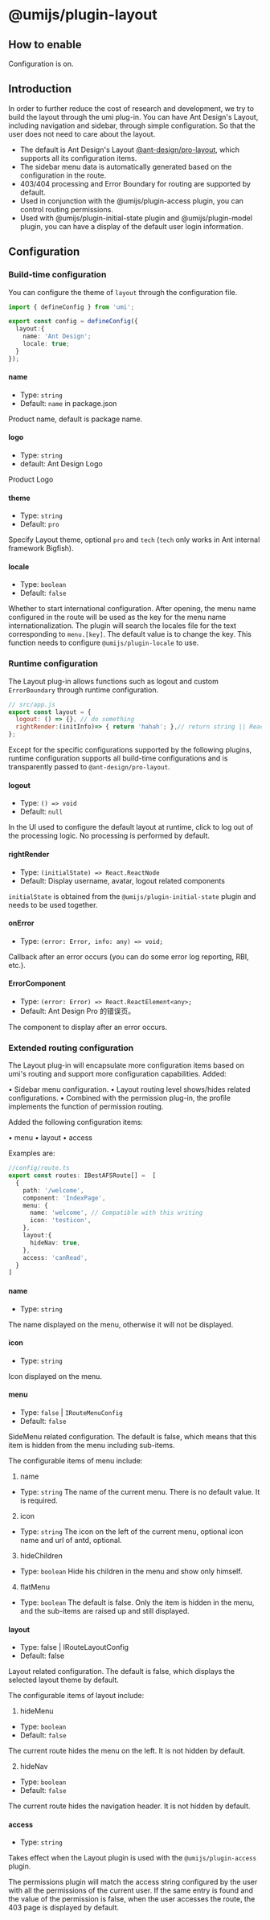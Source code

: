 # @umijs/plugin-layout


## How to enable

Configuration is on.

## Introduction

In order to further reduce the cost of research and development, we try to build the layout through the umi plug-in. You can have Ant Design's Layout, including navigation and sidebar, through simple configuration. So that the user does not need to care about the layout.

- The default is Ant Design's Layout [@ant-design/pro-layout](https://www.npmjs.com/package/@ant-design/pro-layout), which supports all its configuration items.
- The sidebar menu data is automatically generated based on the configuration in the route.
- 403/404 processing and Error Boundary for routing are supported by default.
- Used in conjunction with the @umijs/plugin-access plugin, you can control routing permissions.
- Used with @umijs/plugin-initial-state plugin and @umijs/plugin-model plugin, you can have a display of the default user login information.

## Configuration

### Build-time configuration

You can configure the theme of `layout` through the configuration file.

```ts
import { defineConfig } from 'umi';

export const config = defineConfig({
  layout:{
    name: 'Ant Design'; 
    locale: true;
  }
});
```

#### name

* Type: `string`
* Default: `name` in package.json

Product name, default is package name.

#### logo

* Type: `string`
* default: Ant Design Logo

Product Logo

#### theme

* Type: `string`
* Default: `pro`

Specify Layout theme, optional `pro` and `tech` (`tech` only works in Ant internal framework Bigfish).

#### locale

* Type: `boolean`
* Default: `false`

Whether to start international configuration. After opening, the menu name configured in the route will be used as the key for the menu name internationalization. The plugin will search the locales file for the text corresponding to `menu.[key]`. The default value is to change the key. This function needs to configure `@umijs/plugin-locale` to use.

### Runtime configuration

The Layout plug-in allows functions such as logout and custom `ErrorBoundary` through runtime configuration.

```js
// src/app.js
export const layout = { 
  logout: () => {}, // do something 
  rightRender:(initInfo)=> { return 'hahah'; },// return string || ReactNode; 
};
```

Except for the specific configurations supported by the following plugins, runtime configuration supports all build-time configurations and is transparently passed to `@ant-design/pro-layout`.

#### logout

* Type: `() => void`
* Default: `null`

In the UI used to configure the default layout at runtime, click to log out of the processing logic. No processing is performed by default.

#### rightRender

* Type: `(initialState) => React.ReactNode`
* Default: Display username, avatar, logout related components

`initialState` is obtained from the `@umijs/plugin-initial-state` plugin and needs to be used together.

#### onError

* Type: `(error: Error, info: any) => void;`

Callback after an error occurs (you can do some error log reporting, RBI, etc.).

#### ErrorComponent

* Type: `(error: Error) => React.ReactElement<any>;`
* Default: Ant Design Pro 的错误页。

The component to display after an error occurs.

### Extended routing configuration

The Layout plug-in will encapsulate more configuration items based on umi's routing and support more configuration capabilities. Added:

• Sidebar menu configuration.
• Layout routing level shows/hides related configurations.
• Combined with the permission plug-in, the profile implements the function of permission routing.

Added the following configuration items:

• menu
• layout
• access

Examples are:

```typescript
//config/route.ts
export const routes: IBestAFSRoute[] =  [
  {
    path: '/welcome',
    component: 'IndexPage',
    menu: {
      name: 'welcome', // Compatible with this writing
      icon: 'testicon',
    },
    layout:{
      hideNav: true,
    },
    access: 'canRead',
  }
]
```

#### name

* Type: `string`

The name displayed on the menu, otherwise it will not be displayed.

#### icon

* Type: `string`

Icon displayed on the menu.

#### menu

* Type: `false` | `IRouteMenuConfig`
* Default: `false`

SideMenu related configuration. The default is false, which means that this item is hidden from the menu including sub-items.

The configurable items of menu include:

1. name

* Type:  `string`
The name of the current menu. There is no default value. It is required.

2. icon

* Type: `string`
The icon on the left of the current menu, optional icon name and url of antd, optional.

3. hideChildren

* Type: `boolean`
Hide his children in the menu and show only himself.

4. flatMenu

* Type: `boolean`
The default is false. Only the item is hidden in the menu, and the sub-items are raised up and still displayed.


#### layout

* Type: false | IRouteLayoutConfig
* Default: false

Layout related configuration. The default is false, which displays the selected layout theme by default.

The configurable items of layout include:

1. hideMenu

* Type: `boolean`
* Default: `false`

The current route hides the menu on the left. It is not hidden by default.

2. hideNav

* Type: `boolean`
* Default: `false`

The current route hides the navigation header. It is not hidden by default.

#### access

* Type: `string`

Takes effect when the Layout plugin is used with the `@umijs/plugin-access` plugin.

The permissions plugin will match the access string configured by the user with all the permissions of the current user. If the same entry is found and the value of the permission is false, when the user accesses the route, the 403 page is displayed by default.
